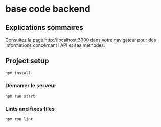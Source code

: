 # base code backend

## Explications sommaires

Consultez la page [http://localhost:3000](http://localhost:3000) dans votre navigateur pour des informations concernant
l'API et ses méthodes.

## Project setup

```
npm install
```

### Démarrer le serveur

```
npm run start
```

### Lints and fixes files

```
npm run lint
```
